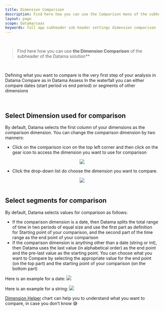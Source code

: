 ```yaml
---
title: Dimension Comparison
description: Find here how you can use the Comparison menu of the subheader of the Datama Solutions
layout: page
scope: Datama/saas
keywords: full app subheader sub header settings dimension comparison
---
```


<br>

> Find here how you can use **the Dimension Comparison** of the subheader of the Datama solution**

<br>

Defining what you want to compare is the very first step of your analysis in Datama Compare as in Datama Assess
In the waterfall you can either compare dates (start period vs end period) or segments of other dimensions

<br>

## **Select Dimension used for comparison**

By default, Datama selects the first column of your dimensions as the comparison dimension.
You can change the comparison dimension by two manners:
- Click on the comparison icon on the top left corner and then click on the gear icon to access the dimension you want to use for comparison
<center><img src="{{site.url}}/{{site.baseurl}}/core_app/new/interface/subheader/images/comparison.png"/></center>

- Click the drop-down list do choose the dimension you want to compare.

<center><img src="{{site.url}}/{{site.baseurl}}/core_app/new/interface/subheader/images/comparison2.png"/></center>

<br>

## **Select segments for comparison**

By default, Datama selects values for comparison as follows:
- If the comparison dimension is a date, then Datama splits the total range of time in two periods of equal size and use the first part as definition for Starting point of your comparison, and the second part of the time range as the end point of your comparison
- If the comparison dimension is anything other than a date (string or int), then Datama uses the last value (in alphabetical order) as the end point and the pre-last value as the starting point.
You can choose what you want to Compare by selecting the appropriate value for the end point (on the top part) and the starting point of your comparison (on the bottom part)

Here is an example for a date:
<left><img src="{{site.url}}/{{site.baseurl}}/core_app/new/interface/subheader/images/comparison_date.png"/></left>

Here is an example for a string:
<left><img src="{{site.url}}/{{site.baseurl}}/core_app/new/interface/subheader/images/comparison_text.png"/></left>

[Dimension Helper]({{site.url}}/{{site.baseurl}}/core_app/new/interface/subheader/dimension_helper.html) chart can help you to understand what you want to compare, in case you don’t know 😅
